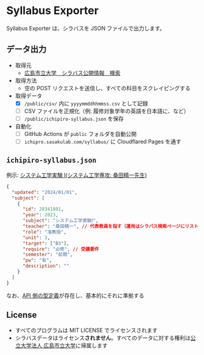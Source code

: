 # Syllabus Exporter

Syllabus Exporter は、シラバスを JSON ファイルで出力します。

## データ出力

- 取得元
  - [広島市立大学　シラバス公開情報　検索](http://rsw.office.hiroshima-cu.ac.jp/scripts/Syllabussearch/index.php)
- 取得方法
  - 空の POST リクエストを送信し、すべての科目をスクレイピングする
- 取得データ
  - [x] `/public/csv/` 内に `yyyymmddhhmmss.csv` として記録
  - [ ] CSV ファイルを正規化（例: 履修対象学年の英語を日本語に、など）
  - [ ] `/public/ichipiro-syllabus.json` を保存
- 自動化
  - [ ] GitHub Actions が `public` フォルダを自動公開
  - [ ] `ichipro.sasakulab.com/syllabus/` に Cloudflared Pages を通す

## `ichipiro-syllabus.json`

例示: [システム工学実験 Ⅰ(システム工学専攻: 桑田精一先生)](http://rsw.office.hiroshima-cu.ac.jp/OpenSyllabus/2023_28431801.html)

```json
{
  "updated": "2024/01/01",
  "subject": [
    {
      "id": 28341801,
      "year": 2023,
      "subject": "システム工学実験Ⅰ",
      "teacher": "桑田精一", // 代表教員を指す（運用はシラバス検索ページにリストされる担当教員カラムの氏名）
      "role": "准教授",
      "unit": 3,
      "target": ["B3"],
      "require": "必修", // 受講要件
      "semester": "前期",
      "pw": "有",
      "description": ""
    }
  ]
}
```

なお、[API 側の型定義](https://github.com/ichipro-hcu/ichipro-syllabus-api/blob/main/src/interface/interfaces.ts)が存在し、基本的にそれに準拠する

## License

- すべてのプログラムは MIT LICENSE でライセンスされます
- シラバスデータはライセンス**されません**。すべてのデータに対する権利は[公立大学法人 広島市立大学](https://www.hiroshima-cu.ac.jp/)に帰属します

